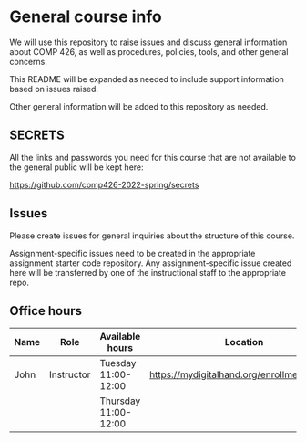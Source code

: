 # General course info

We will use this repository to raise issues and discuss general information about COMP 426, as well as procedures, policies, tools, and other general concerns.

This README will be expanded as needed to include support information based on issues raised. 

Other general information will be added to this repository as needed.

## SECRETS

All the links and passwords you need for this course that are not available to the general public will be kept here: 

https://github.com/comp426-2022-spring/secrets

## Issues

Please create issues for general inquiries about the structure of this course.

Assignment-specific issues need to be created in the appropriate assignment starter code repository.
Any assignment-specific issue created here will be transferred by one of the instructional staff to the appropriate repo.

## Office hours

| Name | Role | Available hours | Location |
| --- | --- | --- | --- |
| John | Instructor | Tuesday 11:00-12:00 | https://mydigitalhand.org/enrollment/30895 |
|             |            | Thursday 11:00-12:00 |   |
